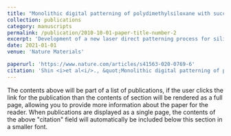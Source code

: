 ```yaml
---
title: "Monolithic digital patterning of polydimethylsiloxane with successive laser pyrolysis"
collection: publications
category: manuscripts
permalink: /publication/2010-10-01-paper-title-number-2
excerpt: 'Development of a new laser direct patterning process for silicone materials'
date: 2021-01-01
venue: 'Nature Materials'

paperurl: 'https://www.nature.com/articles/s41563-020-0769-6'
citation: 'Shin <i>et al<i/>., &quot;Monolithic digital patterning of polydimethylsiloxane with successive laser pyrolysis,&quot; <i>Nat. Mater.</i>, 20, <b>2021<b/>.'
---
```


The contents above will be part of a list of publications, if the user clicks the link for the publication than the contents of section will be rendered as a full page, allowing you to provide more information about the paper for the reader. When publications are displayed as a single page, the contents of the above "citation" field will automatically be included below this section in a smaller font.
